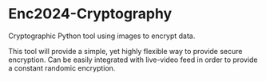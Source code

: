 # Enc2024-Cryptography
Cryptographic Python tool using images to encrypt data.

This tool will provide a simple, yet highly flexible way to provide secure encryption.
Can be easily integrated with live-video feed in order to provide a constant randomic encryption.
